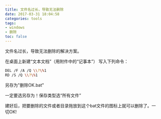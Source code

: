 ```yaml
---
title: 文件名过长，导致无法删除
date: 2017-03-31 18:04:58
categories: tools
tags:
- windows
- 删除
toc: false
---
```


文件名过长，导致无法删除的解决方案。

<!-- more -->

在桌面上新建“文本文档”（用附件中的“记事本”） 写入下列命令：

``` bash
DEL /F /A /Q \\?\%1
RD /S /Q \\?\%1
```

另存为"删除OK.bat"

一定要选另存为！保存类型选“所有文件”

建好后，把要删除的文件或者目录拖放到这个bat文件的图标上就可以删除了。一切OK!



